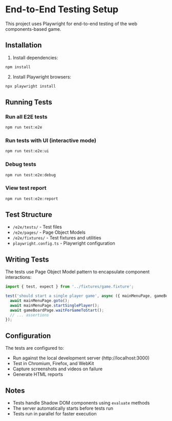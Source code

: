 # End-to-End Testing Setup

This project uses Playwright for end-to-end testing of the web components-based game.

## Installation

1. Install dependencies:
```bash
npm install
```

2. Install Playwright browsers:
```bash
npx playwright install
```

## Running Tests

### Run all E2E tests
```bash
npm run test:e2e
```

### Run tests with UI (interactive mode)
```bash
npm run test:e2e:ui
```

### Debug tests
```bash
npm run test:e2e:debug
```

### View test report
```bash
npm run test:e2e:report
```

## Test Structure

- `/e2e/tests/` - Test files
- `/e2e/pages/` - Page Object Models
- `/e2e/fixtures/` - Test fixtures and utilities
- `playwright.config.ts` - Playwright configuration

## Writing Tests

The tests use Page Object Model pattern to encapsulate component interactions:

```typescript
import { test, expect } from '../fixtures/game.fixture';

test('should start a single player game', async ({ mainMenuPage, gameBoardPage }) => {
  await mainMenuPage.goto();
  await mainMenuPage.startSinglePlayer();
  await gameBoardPage.waitForGameToStart();
  // ... assertions
});
```

## Configuration

The tests are configured to:
- Run against the local development server (http://localhost:3000)
- Test in Chromium, Firefox, and WebKit
- Capture screenshots and videos on failure
- Generate HTML reports

## Notes

- Tests handle Shadow DOM components using `evaluate` methods
- The server automatically starts before tests run
- Tests run in parallel for faster execution